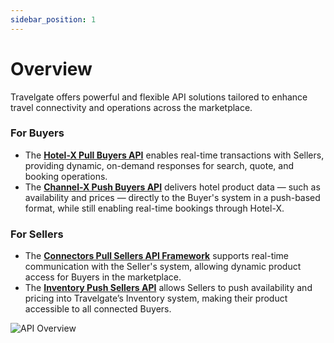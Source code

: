 ```yaml
---
sidebar_position: 1
---
```


# Overview

Travelgate offers powerful and flexible API solutions tailored to enhance travel connectivity and operations across the marketplace.

### For Buyers  

- The [**Hotel-X Pull Buyers API**](/docs/apis/for-buyers/hotel-x-pull-buyers-api/quickstart.mdx) enables real-time transactions with Sellers, providing dynamic, on-demand responses for search, quote, and booking operations.  
- The [**Channel-X Push Buyers API**](/docs/apis/for-buyers/channel-x-push-buyers-api/quickstart.mdx) delivers hotel product data — such as availability and prices — directly to the Buyer's system in a push-based format, while still enabling real-time bookings through Hotel-X.

### For Sellers  

- The [**Connectors Pull Sellers API Framework**](/docs/apis/for-sellers/connectors-pull-developers-api/overview) supports real-time communication with the Seller's system, allowing dynamic product access for Buyers in the marketplace.  
- The [**Inventory Push Sellers API**](/docs/apis/for-sellers/inventory-push-graphql-api/quickstart.mdx) allows Sellers to push availability and pricing into Travelgate’s Inventory system, making their product accessible to all connected Buyers.

![API Overview](https://storage.travelgate.com/docs/APIs_Overview.svg)
